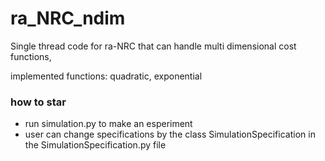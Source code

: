 # ra_NRC_ndim
Single thread code for ra-NRC that can handle multi dimensional cost functions,

implemented functions: quadratic, exponential

### how to star
- run simulation.py to make an esperiment
- user can change specifications by the class SimulationSpecification in the SimulationSpecification.py file
